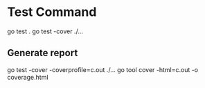 # Test Command

go test .
go test -cover ./...

## Generate report 
go test -cover -coverprofile=c.out ./...
go tool cover -html=c.out -o coverage.html 
